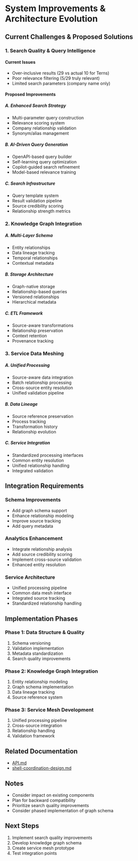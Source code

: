 # System Improvements & Architecture Evolution

## Current Challenges & Proposed Solutions

### 1. Search Quality & Query Intelligence

#### Current Issues
- Over-inclusive results (29 vs actual 10 for Terns)
- Poor relevance filtering (5/29 truly relevant)
- Limited search parameters (company name only)

#### Proposed Improvements

##### A. Enhanced Search Strategy
- Multi-parameter query construction
- Relevance scoring system
- Company relationship validation
- Synonym/alias management

##### B. AI-Driven Query Generation
- OpenAPI-based query builder
- Self-learning query optimization
- Copilot-guided search refinement
- Model-based relevance training

##### C. Search Infrastructure
- Query template system
- Result validation pipeline
- Source credibility scoring
- Relationship strength metrics

### 2. Knowledge Graph Integration

##### A. Multi-Layer Schema
- Entity relationships
- Data lineage tracking
- Temporal relationships
- Contextual metadata

##### B. Storage Architecture
- Graph-native storage
- Relationship-based queries
- Versioned relationships
- Hierarchical metadata

##### C. ETL Framework
- Source-aware transformations
- Relationship preservation
- Context retention
- Provenance tracking

### 3. Service Data Meshing

##### A. Unified Processing
- Source-aware data integration
- Batch relationship processing
- Cross-source entity resolution
- Unified validation pipeline

##### B. Data Lineage
- Source reference preservation
- Process tracking
- Transformation history
- Relationship evolution

##### C. Service Integration
- Standardized processing interfaces
- Common entity resolution
- Unified relationship handling
- Integrated validation

## Integration Requirements

### Schema Improvements
- Add graph schema support
- Enhance relationship modeling
- Improve source tracking
- Add query metadata

### Analytics Enhancement
- Integrate relationship analysis
- Add source credibility scoring
- Implement cross-source validation
- Enhanced entity resolution

### Service Architecture
- Unified processing pipeline
- Common data mesh interface
- Integrated source tracking
- Standardized relationship handling

## Implementation Phases

### Phase 1: Data Structure & Quality
1. Schema versioning
2. Validation implementation
3. Metadata standardization
4. Search quality improvements

### Phase 2: Knowledge Graph Integration
1. Entity relationship modeling
2. Graph schema implementation
3. Data lineage tracking
4. Source reference system

### Phase 3: Service Mesh Development
1. Unified processing pipeline
2. Cross-source integration
3. Relationship handling
4. Validation framework

## Related Documentation
- [API.md](../API.md)
- [shell-coordination-design.md](../shell-coordination-design.md)

## Notes
- Consider impact on existing components
- Plan for backward compatibility
- Prioritize search quality improvements
- Consider phased implementation of graph schema

## Next Steps
1. Implement search quality improvements
2. Develop knowledge graph schema
3. Create service mesh prototype
4. Test integration points 